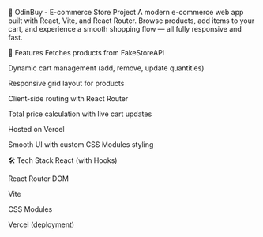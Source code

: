 🛒 OdinBuy - E-commerce Store Project
A modern e-commerce web app built with React, Vite, and React Router.
Browse products, add items to your cart, and experience a smooth shopping flow — all fully responsive and fast.

🚀 Features
Fetches products from FakeStoreAPI

Dynamic cart management (add, remove, update quantities)

Responsive grid layout for products

Client-side routing with React Router

Total price calculation with live cart updates

Hosted on Vercel

Smooth UI with custom CSS Modules styling

🛠️ Tech Stack
React (with Hooks)

React Router DOM

Vite

CSS Modules

Vercel (deployment)
